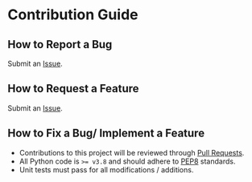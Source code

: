 # Contribution Guide

## How to Report a Bug
Submit an [Issue](https://github.com/mlp6/fem/issues).

## How to Request a Feature
Submit an [Issue](https://github.com/mlp6/fem/issues).

## How to Fix a Bug/ Implement a Feature
* Contributions to this project will be reviewed through [Pull
Requests](https://github.com/mlp6/fem/pulls).
* All Python code is `>= v3.8` and should adhere to
[PEP8](https://www.python.org/dev/peps/pep-0008/) standards.
* Unit tests must pass for all modifications / additions.
